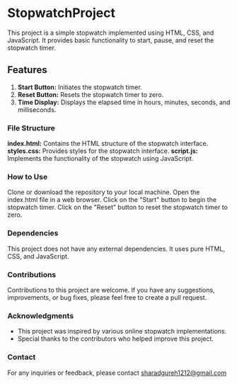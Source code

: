 # StopwatchProject

This project is a simple stopwatch implemented using HTML, CSS, and JavaScript. It provides basic functionality to start, pause, and reset the stopwatch timer.

## Features

1. **Start Button:** Initiates the stopwatch timer.
2. **Reset Button:** Resets the stopwatch timer to zero.
3. **Time Display:** Displays the elapsed time in hours, minutes, seconds, and milliseconds.

### File Structure

**index.html:** Contains the HTML structure of the stopwatch interface.
**styles.css:** Provides styles for the stopwatch interface.
**script.js:** Implements the functionality of the stopwatch using JavaScript.

### How to Use

Clone or download the repository to your local machine.
Open the index.html file in a web browser.
Click on the "Start" button to begin the stopwatch timer.
Click on the "Reset" button to reset the stopwatch timer to zero.

### Dependencies

This project does not have any external dependencies. It uses pure HTML, CSS, and JavaScript.

### Contributions

Contributions to this project are welcome. If you have any suggestions, improvements, or bug fixes, please feel free to create a pull request.

### Acknowledgments

- This project was inspired by various online stopwatch implementations.
- Special thanks to the contributors who helped improve this project.

### Contact

For any inquiries or feedback, please contact <sharadgureh1212@gmail.com>
